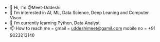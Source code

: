 - 👋 Hi, I’m @Meet-Uddeshi
- 👀 I’m interested in AI, ML, Data Science, Deep Leaning and Computer Vison 
- 🌱 I’m currently learning Python, Data Analyst
- 📫 How to reach me = gmail = uddeshimeet@gamil.com
                       mobile no = +91 9023213140

